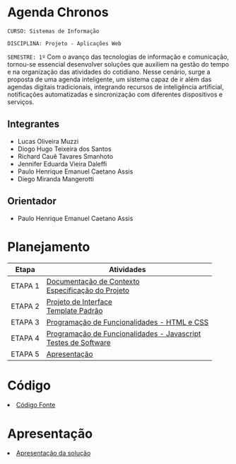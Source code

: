 # Agenda Chronos

`CURSO: Sistemas de Informação`

`DISCIPLINA: Projeto - Aplicações Web`

`SEMESTRE: 1º`
Com o avanço das tecnologias de informação e comunicação, tornou-se essencial desenvolver soluções que auxiliem na gestão do tempo e na organização das atividades do cotidiano. Nesse cenário, surge a proposta de uma agenda inteligente, um sistema capaz de ir além das agendas digitais tradicionais, integrando recursos de inteligência artificial, notificações automatizadas e sincronização com diferentes dispositivos e serviços.

## Integrantes

* Lucas Oliveira Muzzi
* Diogo Hugo Teixeira dos Santos
* Richard Cauê Tavares Smanhoto
* Jennifer Eduarda Vieira Daleffi
* Paulo Henrique Emanuel Caetano Assis
* Diego Miranda Mangerotti


## Orientador

* Paulo Henrique Emanuel Caetano Assis


# Planejamento

| Etapa         | Atividades |
|  :----:   | ----------- |
| ETAPA 1         |[Documentação de Contexto](docs/context.md) <br> [Especificação do Projeto](docs/especification.md) |
| ETAPA 2         |[Projeto de Interface](docs/interface.md) <br> [Template Padrão](docs/template.md) |
| ETAPA 3         |[Programação de Funcionalidades - HTML e CSS](docs/development.md) |
| ETAPA 4        |[Programação de Funcionalidades - Javascript](docs/development.md) <br> [Testes de Software ](docs/tests.md) |
| ETAPA 5         | [Apresentação](presentation/README.md) |

# Código

<li><a href="src/README.md"> Código Fonte</a></li>

# Apresentação

<li><a href="presentation/README.md"> Apresentação da solução</a></li>
